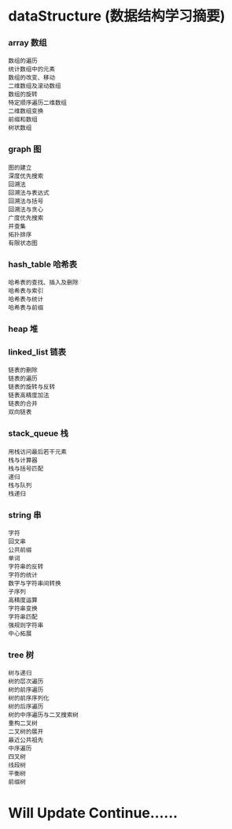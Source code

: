 # dataStructure (数据结构学习摘要)

###  array 数组
	数组的遍历
	统计数组中的元素
	数组的改变、移动
	二维数组及滚动数组
	数组的旋转
	特定顺序遍历二维数组
	二维数组变换
	前缀和数组
	树状数组

###  graph 图
	图的建立
	深度优先搜索
	回溯法
	回溯法与表达式
	回溯法与括号
	回溯法与贪心
	广度优先搜索
	并查集
	拓扑排序
	有限状态图

###  hash_table 哈希表
	哈希表的查找、插入及删除
	哈希表与索引
	哈希表与统计
	哈希表与前缀

###  heap 堆

###  linked_list 链表
	链表的删除
	链表的遍历
	链表的旋转与反转
	链表高精度加法
	链表的合并
	双向链表

###  stack_queue 栈
	用栈访问最后若干元素
	栈与计算器
	栈与括号匹配
	递归
	栈与队列
	栈递归

###  string 串
	字符
	回文串
	公共前缀
	单词
	字符串的反转
	字符的统计
	数字与字符串间转换
	子序列
	高精度运算
	字符串变换
	字符串匹配
	强规则字符串
	中心拓展

###  tree 树
	树与递归
	树的层次遍历
	树的前序遍历
	树的前序序列化
	树的后序遍历
	树的中序遍历与二叉搜索树
	重构二叉树
	二叉树的展开
	最近公共祖先
	中序遍历
	四叉树
	线段树
	平衡树
	前缀树

# Will Update Continue......
